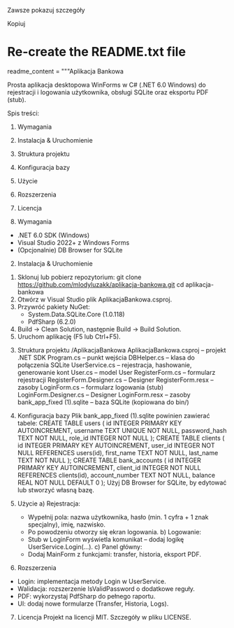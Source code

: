 Zawsze pokazuj szczegóły

Kopiuj
# Re-create the README.txt file
readme_content = """Aplikacja Bankowa

Prosta aplikacja desktopowa WinForms w C# (.NET 6.0 Windows) do rejestracji i logowania użytkownika, obsługi SQLite oraz eksportu PDF (stub).

Spis treści:
1. Wymagania
2. Instalacja & Uruchomienie
3. Struktura projektu
4. Konfiguracja bazy
5. Użycie
6. Rozszerzenia
7. Licencja

1. Wymagania
- .NET 6.0 SDK (Windows)
- Visual Studio 2022+ z Windows Forms
- (Opcjonalnie) DB Browser for SQLite

2. Instalacja & Uruchomienie
1) Sklonuj lub pobierz repozytorium:
   git clone https://github.com/mlodyluzakk/aplikacja-bankowa.git
   cd aplikacja-bankowa
2) Otwórz w Visual Studio plik AplikacjaBankowa.csproj.
3) Przywróć pakiety NuGet:
   - System.Data.SQLite.Core (1.0.118)
   - PdfSharp (6.2.0)
4) Build → Clean Solution, następnie Build → Build Solution.
5) Uruchom aplikację (F5 lub Ctrl+F5).

3. Struktura projektu
/AplikacjaBankowa
  AplikacjaBankowa.csproj       – projekt .NET SDK
  Program.cs                    – punkt wejścia
  DBHelper.cs                   – klasa do połączenia SQLite
  UserService.cs                – rejestracja, hashowanie, generowanie kont
  User.cs                       – model User
  RegisterForm.cs               – formularz rejestracji
  RegisterForm.Designer.cs      – Designer
  RegisterForm.resx             – zasoby
  LoginForm.cs                  – formularz logowania (stub)
  LoginForm.Designer.cs         – Designer
  LoginForm.resx                – zasoby
  bank_app_fixed (1).sqlite     – baza SQLite (kopiowana do bin/)

4. Konfiguracja bazy
Plik bank_app_fixed (1).sqlite powinien zawierać tabele:
CREATE TABLE users (
  id INTEGER PRIMARY KEY AUTOINCREMENT,
  username TEXT UNIQUE NOT NULL,
  password_hash TEXT NOT NULL,
  role_id INTEGER NOT NULL
);
CREATE TABLE clients (
  id INTEGER PRIMARY KEY AUTOINCREMENT,
  user_id INTEGER NOT NULL REFERENCES users(id),
  first_name TEXT NOT NULL,
  last_name TEXT NOT NULL
);
CREATE TABLE bank_accounts (
  id INTEGER PRIMARY KEY AUTOINCREMENT,
  client_id INTEGER NOT NULL REFERENCES clients(id),
  account_number TEXT NOT NULL,
  balance REAL NOT NULL DEFAULT 0
);
Użyj DB Browser for SQLite, by edytować lub stworzyć własną bazę.

5. Użycie
a) Rejestracja:
   - Wypełnij pola: nazwa użytkownika, hasło (min. 1 cyfra + 1 znak specjalny), imię, nazwisko.
   - Po powodzeniu otworzy się ekran logowania.
b) Logowanie:
   - Stub w LoginForm wyświetla komunikat – dodaj logikę UserService.Login(...).
c) Panel główny:
   - Dodaj MainForm z funkcjami: transfer, historia, eksport PDF.

6. Rozszerzenia
- Login: implementacja metody Login w UserService.
- Walidacja: rozszerzenie IsValidPassword o dodatkowe reguły.
- PDF: wykorzystaj PdfSharp do pełnego raportu.
- UI: dodaj nowe formularze (Transfer, Historia, Logs).

7. Licencja
Projekt na licencji MIT. Szczegóły w pliku LICENSE.
